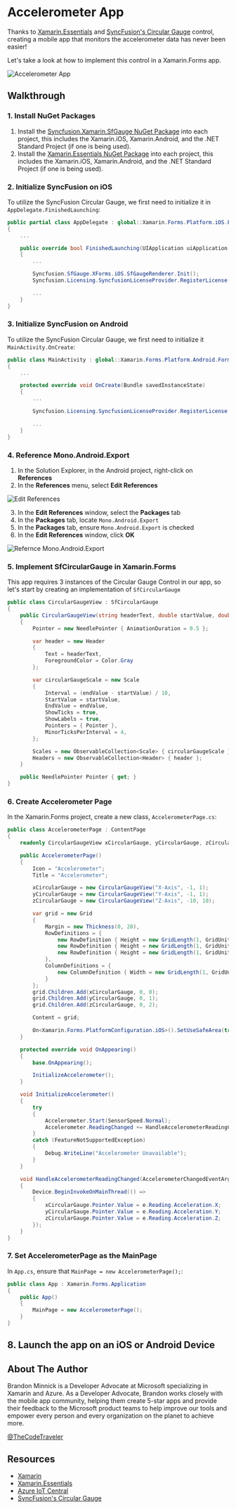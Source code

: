 # Accelerometer App

Thanks to [Xamarin.Essentials](https://docs.microsoft.com/xamarin/essentials/?WT.mc_id=none-SyncFusionBlog-bramin) and [SyncFusion's Circular Gauge](https://www.syncfusion.com/products/xamarin/circular-gauge) control, creating a mobile app that monitors the accelerometer data has never been easier!

Let's take a look at how to implement this control in a Xamarin.Forms app.

![Accelerometer App](https://user-images.githubusercontent.com/13558917/43228875-b2c516ee-9017-11e8-9350-1016d7451a8f.gif)

## Walkthrough

### 1. Install NuGet Packages

1. Install the [Syncfusion.Xamarin.SfGauge NuGet Package](https://www.nuget.org/packages/Syncfusion.Xamarin.SfGauge) into each project, this includes the Xamarin.iOS, Xamarin.Android, and the .NET Standard Project (if one is being used).
2. Install the [Xamarin.Essentials NuGet Package](https://www.nuget.org/packages/Xamarin.Essentials) into each project, this includes the Xamarin.iOS, Xamarin.Android, and the .NET Standard Project (if one is being used).

### 2. Initialize SyncFusion on iOS

To utilize the SyncFusion Circular Gauge, we first need to initialize it in `AppDelegate.FinishedLaunching`:

```csharp
public partial class AppDelegate : global::Xamarin.Forms.Platform.iOS.FormsApplicationDelegate
{
    ...

    public override bool FinishedLaunching(UIApplication uiApplication, NSDictionary launchOptions)
    {
        ...

        Syncfusion.SfGauge.XForms.iOS.SfGaugeRenderer.Init();
        Syncfusion.Licensing.SyncfusionLicenseProvider.RegisterLicense("Your SyncFusion License Key");

        ...
    }
}
```

### 3. Initialize SyncFusion on Android

To utilize the SyncFusion Circular Gauge, we first need to initialize it `MainActivity.OnCreate`:

```csharp
public class MainActivity : global::Xamarin.Forms.Platform.Android.FormsAppCompatActivity
{
    ...

    protected override void OnCreate(Bundle savedInstanceState)
    {
        ...

        Syncfusion.Licensing.SyncfusionLicenseProvider.RegisterLicense("Your SyncFusion License Key");

        ...
    }
}
```

### 4. Reference Mono.Android.Export

1. In the Solution Explorer, in the Android project, right-click on **References**
2. In the **References** menu, select **Edit References**

![Edit References](https://user-images.githubusercontent.com/13558917/43227940-0804184c-9015-11e8-8225-0b04b5507219.png)

3. In the **Edit References** window, select the **Packages** tab
4. In the **Packages** tab, locate `Mono.Android.Export`
5. In the **Packages** tab, ensure `Mono.Android.Export` is checked
6. In the **Edit References** window, click **OK**

![Refernce Mono.Android.Export](https://user-images.githubusercontent.com/13558917/43227949-0c77ed0e-9015-11e8-8ff5-26d9f767e095.png)

### 5. Implement SfCircularGauge in Xamarin.Forms

This app requires 3 instances of the Circular Gauge Control in our app, so let's start by creating an implementation of `SfCircularGauge`

```csharp
public class CircularGaugeView : SfCircularGauge
{
    public CircularGaugeView(string headerText, double startValue, double endValue)
    {
        Pointer = new NeedlePointer { AnimationDuration = 0.5 };

        var header = new Header
        {
            Text = headerText,
            ForegroundColor = Color.Gray
        };

        var circularGaugeScale = new Scale
        {
            Interval = (endValue - startValue) / 10,
            StartValue = startValue,
            EndValue = endValue,
            ShowTicks = true,
            ShowLabels = true,
            Pointers = { Pointer },
            MinorTicksPerInterval = 4,
        };

        Scales = new ObservableCollection<Scale> { circularGaugeScale };
        Headers = new ObservableCollection<Header> { header };
    }

    public NeedlePointer Pointer { get; }
}
```

### 6. Create Accelerometer Page

In the Xamarin.Forms project, create a new class, `AccelerometerPage.cs`:

```csharp
public class AccelerometerPage : ContentPage
{
    readonly CircularGaugeView xCircularGauge, yCircularGauge, zCircularGauge;

    public AccelerometerPage()
    {
        Icon = "Accelerometer";
        Title = "Accelerometer";

        xCircularGauge = new CircularGaugeView("X-Axis", -1, 1);
        yCircularGauge = new CircularGaugeView("Y-Axis", -1, 1);
        zCircularGauge = new CircularGaugeView("Z-Axis", -10, 10);

        var grid = new Grid
        {
            Margin = new Thickness(0, 20),
            RowDefinitions = {
                new RowDefinition { Height = new GridLength(1, GridUnitType.Star) },
                new RowDefinition { Height = new GridLength(1, GridUnitType.Star) },
                new RowDefinition { Height = new GridLength(1, GridUnitType.Star) },
            },
            ColumnDefinitions = {
                new ColumnDefinition { Width = new GridLength(1, GridUnitType.Star) }
            }
        };
        grid.Children.Add(xCircularGauge, 0, 0);
        grid.Children.Add(yCircularGauge, 0, 1);
        grid.Children.Add(zCircularGauge, 0, 2);

        Content = grid;

        On<Xamarin.Forms.PlatformConfiguration.iOS>().SetUseSafeArea(true);
    }

    protected override void OnAppearing()
    {
        base.OnAppearing();

        InitializeAccelerometer();
    }

    void InitializeAccelerometer()
    {
        try
        {
            Accelerometer.Start(SensorSpeed.Normal);
            Accelerometer.ReadingChanged += HandleAccelerometerReadingChanged;
        }
        catch (FeatureNotSupportedException)
        {
            Debug.WriteLine("Accelerometer Unavailable");
        }
    }

    void HandleAccelerometerReadingChanged(AccelerometerChangedEventArgs e)
    {
        Device.BeginInvokeOnMainThread(() =>
        {
            xCircularGauge.Pointer.Value = e.Reading.Acceleration.X;
            yCircularGauge.Pointer.Value = e.Reading.Acceleration.Y;
            zCircularGauge.Pointer.Value = e.Reading.Acceleration.Z;
        });
    }
}
```

### 7. Set AccelerometerPage as the MainPage

In `App.cs`, ensure that `MainPage = new AccelerometerPage();`:

```csharp
public class App : Xamarin.Forms.Application
{
    public App()
    {
        MainPage = new AccelerometerPage();
    }
}
```

## 8. Launch the app on an iOS or Android Device

## About The Author

Brandon Minnick is a Developer Advocate at Microsoft specializing in Xamarin and Azure. As a Developer Advocate, Brandon works closely with the mobile app community, helping them create 5-star apps and provide their feedback to the Microsoft product teams to help improve our tools and empower every person and every organization on the planet to achieve more.

[@TheCodeTraveler](https://twitter.com/intent/user?user_id=3418408341)

## Resources

- [Xamarin](https://visualstudio.microsoft.com/xamarin/?WT.mc_id=none-SyncFusionBlog-bramin)
- [Xamarin.Essentials](https://docs.microsoft.com/xamarin/essentials/?WT.mc_id=none-SyncFusionBlog-bramin)
- [Azure IoT Central](https://azure.microsoft.com/services/iot-central/?WT.mc_id=none-SyncFusionBlog-bramin)
- [SyncFusion's Circular Gauge](https://www.syncfusion.com/products/xamarin/circular-gauge)
